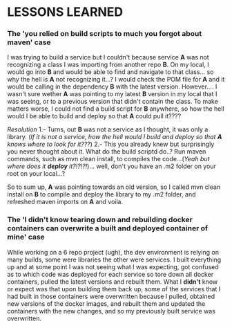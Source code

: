 # LESSONS LEARNED

### The 'you relied on build scripts to much you forgot about maven' case

I was trying to build a service but I couldn't because service **A** was not recognizing a class I was importing from another repo **B**. On my local, I would go into **B** and would be able to find and navigate to that class... so why the hell is **A** not recognizing it...? I would check the POM file for **A** and it would be calling in the dependency **B** with the latest version. However.... I wasn't sure wether **A** was pointing to my latest **B** version in my local that I was seeing, or to a previous version that didn't contain the class. To make matters worse, I could not find a build script for **B** anywhere, so how the hell would I be able to build and deploy so that **A** could pull it????

_Resolution_
1.- Turns, out **B** was not a service as I thought, it was only a library. (*If it is not a service, how the hell would I build and deploy so that **A** knows where to look for it???*)
2.- This you already knew but surprisingly you never thought about it. What do the build scriptd do..? Run maven commands, such as mvn clean install, to compiles the code...(*Yeah but where does it **deploy** it?!?!?!*)... well, don't you have an .m2 folder on your root on your local...? 

So to sum up, **A** was pointing towards an old version, so I called mvn clean install on **B** to compile and deploy the library to my .m2 folder, and refreshed maven imports on **A** and voila.

### The 'I didn't know tearing down and rebuilding docker containers can overwrite a built and deployed container of mine' case

While working on a 6 repo project (ugh), the dev environment is relying on many builds, some were libraries the other were services. I built everything up and at some point I was not seeing what I was expecting, got confused as to which code was deployed for each service so tore down all docker containers, pulled the latest versions and rebuilt them. What I **didn't** know or expect was that upon building them back up, some of the services that I had built in those containers were overwritten because I pulled, obtained new versions of the docker images, and rebuilt them and updated the containers with the new changes, and so my previously built service was overwritten.